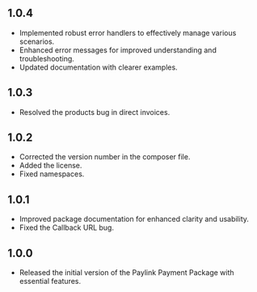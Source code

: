 ## 1.0.4

- Implemented robust error handlers to effectively manage various scenarios.
- Enhanced error messages for improved understanding and troubleshooting.
- Updated documentation with clearer examples.

## 1.0.3

- Resolved the products bug in direct invoices.

## 1.0.2

- Corrected the version number in the composer file.
- Added the license.
- Fixed namespaces.

## 1.0.1

- Improved package documentation for enhanced clarity and usability.
- Fixed the Callback URL bug.

## 1.0.0

- Released the initial version of the Paylink Payment Package with essential features.

